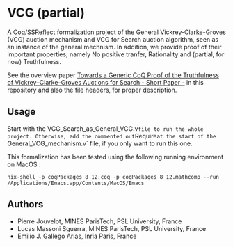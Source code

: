 # VCG (partial)

A Coq/SSReflect formalization project of the General Vickrey-Clarke-Groves (VCG) auction mechanism and VCG for Search auction algorithm, seen as an instance of the general mechnism. In addition, we provide proof of their important properties, namely No positive tranfer, Rationality and (partial, for now) Truthfulness.

See the overview paper [Towards a Generic CoQ Proof of the Truthfulness of Vickrey–Clarke–Groves Auctions for Search - Short Paper -](Towards%20a%20Generic%20CoQ%20Proof%20of%20the%20Truthfulness%20of%20Vickrey–Clarke–Groves%20Auctions%20for%20Search%20-%20Short%20Paper%20-.pdf) in this repository and also the file headers, for proper description.

## Usage

Start with the VCG_Search_as_General_VCG.v` file to run the whole project. Otherwise, add the commented out `Require` at the start of the 
`General_VCG_mechanism.v` file, if you only want to run this one.

This formalization has been tested using the following running environment on MacOS :

```
nix-shell -p coqPackages_8_12.coq -p coqPackages_8_12.mathcomp --run /Applications/Emacs.app/Contents/MacOS/Emacs
```

## Authors

- Pierre Jouvelot, MINES ParisTech, PSL University, France
- Lucas Massoni Sguerra, MINES ParisTech, PSL University, France
- Emilio J. Gallego Arias, Inria Paris, France
